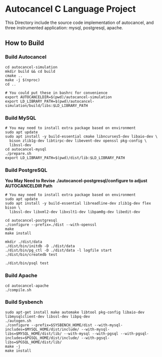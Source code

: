 # Autocancel C Language Project

This Directory include the source code implementation of autocancel, and three instrumented application: mysql, postgresql, apache.

## How to Build

### Build Autocancel

```shell
cd autocancel-simulation
mkdir build && cd build
cmake ..
make -j $(nproc)
cd ..

# You could put these in bashrc for convenience
export AUTOCANCELDIR=$(pwd)/autocancel-simulation
export LD_LIBRARY_PATH=$(pwd)/autocancel-simulation/build/libs:$LD_LIBRARY_PATH
```

### Build MySQL

```shell
# You may need to install extra package based on environment
sudo apt update
sudo apt install -y build-essential cmake libncurses5-dev libaio-dev \
  bison zlib1g-dev libtirpc-dev libevent-dev openssl pkg-config \
  libssl-dev 
cd autocancel-mysql
./prepare.sh
export LD_LIBRARY_PATH=$(pwd)/dist/lib:$LD_LIBRARY_PATH
```

### Build PostgreSQL

**You May Need to Revise ./autocancel-postgresql/configure to adjust AUTOCANCELDIR Path**

```shell
# You may need to install extra package based on environment
sudo apt update
sudo apt install -y build-essential libreadline-dev zlib1g-dev flex bison \
  libssl-dev libxml2-dev libxslt1-dev libpam0g-dev libedit-dev

cd autocancel-postgresql
./configure --prefix=./dist --with-openssl
make
make install

mkdir ./dist/data
./dist/bin/initdb -D ./dist/data
./dist/bin/pg_ctl -D ./dist/data -l logfile start
./dist/bin/createdb test

./dist/bin/psql test
```

### Build Apache

```shell
cd autocancel-apache
./compile.sh
```

### Build Sysbench

```shell
sudo apt-get install make automake libtool pkg-config libaio-dev libmysqlclient-dev libssl-dev libpq-dev
./autogen.sh
./configure --prefix=$SYSBENCH_HOME/dist --with-mysql-includes=$MYSQL_HOME/dist/include/ --with-mysql-libs=$MYSQL_HOME/dist/lib/ --with-mysql --with-pgsql --with-pgsql-includes=$PGSQL_HOME/dist/include/ --with-pgsql-libs=$PGSQL_HOME/dist/lib/
make -j
make install
```
